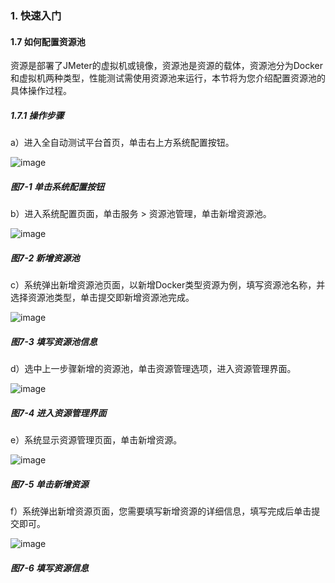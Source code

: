 ### 1. 快速入门

#### 1.7 如何配置资源池

资源是部署了JMeter的虚拟机或镜像，资源池是资源的载体，资源池分为Docker和虚拟机两种类型，性能测试需使用资源池来运行，本节将为您介绍配置资源池的具体操作过程。

##### 1.7.1 操作步骤

a）进入全自动测试平台首页，单击右上方系统配置按钮。

![image](https://user-images.githubusercontent.com/79617492/184099223-df79b3c6-685d-4066-90b6-554bab386157.png)

##### 图7-1 单击系统配置按钮

b）进入系统配置页面，单击服务 > 资源池管理，单击新增资源池。

![image](https://user-images.githubusercontent.com/79617492/184099237-7b7ea777-5383-4f02-adb0-bf8e8516c813.png)

##### 图7-2 新增资源池

c）系统弹出新增资源池页面，以新增Docker类型资源为例，填写资源池名称，并选择资源池类型，单击提交即新增资源池完成。

![image](https://user-images.githubusercontent.com/79617492/184099253-53c321a5-43ed-4846-b8fb-44c0bb64a011.png)

##### 图7-3 填写资源池信息

d）选中上一步骤新增的资源池，单击资源管理选项，进入资源管理界面。

![image](https://user-images.githubusercontent.com/79617492/184099264-2055fdd6-4089-43a3-b444-61a4b6073faa.png)

##### 图7-4 进入资源管理界面

e）系统显示资源管理页面，单击新增资源。

![image](https://user-images.githubusercontent.com/79617492/184099286-67b3b3a1-3580-4b88-adc9-26515e587236.png)

##### 图7-5 单击新增资源

f）系统弹出新增资源页面，您需要填写新增资源的详细信息，填写完成后单击提交即可。

![image](https://user-images.githubusercontent.com/79617492/184099314-335151f0-79cd-4498-987a-52ae3d6dd115.png)

##### 图7-6 填写资源信息
